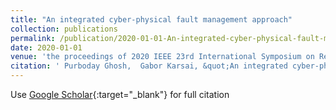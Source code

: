 ```yaml
---
title: "An integrated cyber-physical fault management approach"
collection: publications
permalink: /publication/2020-01-01-An-integrated-cyber-physical-fault-management-approach
date: 2020-01-01
venue: 'the proceedings of 2020 IEEE 23rd International Symposium on Real-Time Distributed Computing (ISORC)'
citation: ' Purboday Ghosh,  Gabor Karsai, &quot;An integrated cyber-physical fault management approach.&quot; In the proceedings of 2020 IEEE 23rd International Symposium on Real-Time Distributed Computing (ISORC), 2020.'
---
```

Use [Google Scholar](https://scholar.google.com/scholar?q=An+integrated+cyber+physical+fault+management+approach){:target="_blank"} for full citation
